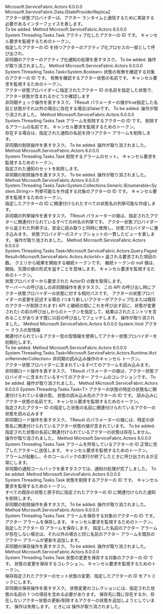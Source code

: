 <Type Name="IActorStateProvider" FullName="Microsoft.ServiceFabric.Actors.Runtime.IActorStateProvider">
  <TypeSignature Language="C#" Value="public interface IActorStateProvider : Microsoft.ServiceFabric.Data.IStateProviderReplica2" />
  <TypeSignature Language="ILAsm" Value=".class public interface auto ansi abstract IActorStateProvider implements class Microsoft.ServiceFabric.Data.IStateProviderReplica, class Microsoft.ServiceFabric.Data.IStateProviderReplica2" />
  <TypeSignature Language="DocId" Value="T:Microsoft.ServiceFabric.Actors.Runtime.IActorStateProvider" />
  <TypeSignature Language="VB.NET" Value="Public Interface IActorStateProvider&#xA;Implements IStateProviderReplica2" />
  <TypeSignature Language="F#" Value="type IActorStateProvider = interface&#xA;    interface IStateProviderReplica2&#xA;    interface IStateProviderReplica" />
  <AssemblyInfo>
    <AssemblyName>Microsoft.ServiceFabric.Actors</AssemblyName>
    <AssemblyVersion>6.0.0.0</AssemblyVersion>
  </AssemblyInfo>
  <Interfaces>
    <Interface>
      <InterfaceName>Microsoft.ServiceFabric.Data.IStateProviderReplica2</InterfaceName>
    </Interface>
  </Interfaces>
  <Docs>
    <summary>
            アクター状態プロバイダーは、アクター ランタイムと通信するために実装する必要があるインターフェイスを表します。 
            </summary>
    <remarks>To be added.</remarks>
  </Docs>
  <Members>
    <Member MemberName="ActorActivatedAsync">
      <MemberSignature Language="C#" Value="public System.Threading.Tasks.Task ActorActivatedAsync (Microsoft.ServiceFabric.Actors.ActorId actorId, System.Threading.CancellationToken cancellationToken = null);" />
      <MemberSignature Language="ILAsm" Value=".method public hidebysig newslot virtual instance class System.Threading.Tasks.Task ActorActivatedAsync(class Microsoft.ServiceFabric.Actors.ActorId actorId, valuetype System.Threading.CancellationToken cancellationToken) cil managed" />
      <MemberSignature Language="DocId" Value="M:Microsoft.ServiceFabric.Actors.Runtime.IActorStateProvider.ActorActivatedAsync(Microsoft.ServiceFabric.Actors.ActorId,System.Threading.CancellationToken)" />
      <MemberSignature Language="F#" Value="abstract member ActorActivatedAsync : Microsoft.ServiceFabric.Actors.ActorId * System.Threading.CancellationToken -&gt; System.Threading.Tasks.Task" Usage="iActorStateProvider.ActorActivatedAsync (actorId, cancellationToken)" />
      <MemberType>Method</MemberType>
      <AssemblyInfo>
        <AssemblyName>Microsoft.ServiceFabric.Actors</AssemblyName>
        <AssemblyVersion>6.0.0.0</AssemblyVersion>
      </AssemblyInfo>
      <ReturnValue>
        <ReturnType>System.Threading.Tasks.Task</ReturnType>
      </ReturnValue>
      <Parameters>
        <Parameter Name="actorId" Type="Microsoft.ServiceFabric.Actors.ActorId" />
        <Parameter Name="cancellationToken" Type="System.Threading.CancellationToken" />
      </Parameters>
      <Docs>
        <param name="actorId">アクティブ化したアクターの ID です。</param>
        <param name="cancellationToken">キャンセル要求を監視するためのトークン。</param>
        <summary>
            指定したアクターの ID を持つアクターのアクティブ化プロセスの一部として呼び出され、
            </summary>
        <returns>非同期のアクターのアクティブ化通知の処理を表すタスク。</returns>
        <remarks>To be added.</remarks>
        <exception cref="T:System.OperationCanceledException">操作が取り消されました。</exception>
      </Docs>
    </Member>
    <Member MemberName="ContainsStateAsync">
      <MemberSignature Language="C#" Value="public System.Threading.Tasks.Task&lt;bool&gt; ContainsStateAsync (Microsoft.ServiceFabric.Actors.ActorId actorId, string stateName, System.Threading.CancellationToken cancellationToken = null);" />
      <MemberSignature Language="ILAsm" Value=".method public hidebysig newslot virtual instance class System.Threading.Tasks.Task`1&lt;bool&gt; ContainsStateAsync(class Microsoft.ServiceFabric.Actors.ActorId actorId, string stateName, valuetype System.Threading.CancellationToken cancellationToken) cil managed" />
      <MemberSignature Language="DocId" Value="M:Microsoft.ServiceFabric.Actors.Runtime.IActorStateProvider.ContainsStateAsync(Microsoft.ServiceFabric.Actors.ActorId,System.String,System.Threading.CancellationToken)" />
      <MemberSignature Language="F#" Value="abstract member ContainsStateAsync : Microsoft.ServiceFabric.Actors.ActorId * string * System.Threading.CancellationToken -&gt; System.Threading.Tasks.Task&lt;bool&gt;" Usage="iActorStateProvider.ContainsStateAsync (actorId, stateName, cancellationToken)" />
      <MemberType>Method</MemberType>
      <AssemblyInfo>
        <AssemblyName>Microsoft.ServiceFabric.Actors</AssemblyName>
        <AssemblyVersion>6.0.0.0</AssemblyVersion>
      </AssemblyInfo>
      <ReturnValue>
        <ReturnType>System.Threading.Tasks.Task&lt;System.Boolean&gt;</ReturnType>
      </ReturnValue>
      <Parameters>
        <Parameter Name="actorId" Type="Microsoft.ServiceFabric.Actors.ActorId" />
        <Parameter Name="stateName" Type="System.String" />
        <Parameter Name="cancellationToken" Type="System.Threading.CancellationToken" />
      </Parameters>
      <Docs>
        <param name="actorId">状態の有無を確認する対象のアクターの ID です。</param>
        <param name="stateName">有無を確認するアクター状態の名前です。</param>
        <param name="cancellationToken">キャンセル要求を監視するためのトークン。</param>
        <summary>
            アクター状態プロバイダーに指定されたアクター ID の名前を指定した状態で、アクター状態が含まれるかどうか確認します
            </summary>
        <returns>
            非同期チェック操作を表すタスク。 TResult パラメーターの値が<c>true</c>指定した名前と状態がそれ以外の場合に存在する場合は<c>false</c>です。
            </returns>
        <remarks>To be added.</remarks>
        <exception cref="T:System.OperationCanceledException">操作が取り消されました。</exception>
      </Docs>
    </Member>
    <Member MemberName="DeleteReminderAsync">
      <MemberSignature Language="C#" Value="public System.Threading.Tasks.Task DeleteReminderAsync (Microsoft.ServiceFabric.Actors.ActorId actorId, string reminderName, System.Threading.CancellationToken cancellationToken = null);" />
      <MemberSignature Language="ILAsm" Value=".method public hidebysig newslot virtual instance class System.Threading.Tasks.Task DeleteReminderAsync(class Microsoft.ServiceFabric.Actors.ActorId actorId, string reminderName, valuetype System.Threading.CancellationToken cancellationToken) cil managed" />
      <MemberSignature Language="DocId" Value="M:Microsoft.ServiceFabric.Actors.Runtime.IActorStateProvider.DeleteReminderAsync(Microsoft.ServiceFabric.Actors.ActorId,System.String,System.Threading.CancellationToken)" />
      <MemberSignature Language="F#" Value="abstract member DeleteReminderAsync : Microsoft.ServiceFabric.Actors.ActorId * string * System.Threading.CancellationToken -&gt; System.Threading.Tasks.Task" Usage="iActorStateProvider.DeleteReminderAsync (actorId, reminderName, cancellationToken)" />
      <MemberType>Method</MemberType>
      <AssemblyInfo>
        <AssemblyName>Microsoft.ServiceFabric.Actors</AssemblyName>
        <AssemblyVersion>6.0.0.0</AssemblyVersion>
      </AssemblyInfo>
      <ReturnValue>
        <ReturnType>System.Threading.Tasks.Task</ReturnType>
      </ReturnValue>
      <Parameters>
        <Parameter Name="actorId" Type="Microsoft.ServiceFabric.Actors.ActorId" />
        <Parameter Name="reminderName" Type="System.String" />
        <Parameter Name="cancellationToken" Type="System.Threading.CancellationToken" />
      </Parameters>
      <Docs>
        <param name="actorId">アラームを削除するアクターの ID です。</param>
        <param name="reminderName">削除するアラームの名前です。</param>
        <param name="cancellationToken">キャンセル要求を監視するためのトークン。</param>
        <summary>
            存在する場合は、指定された通知の名前を持つアクター アラームを削除します。
            </summary>
        <returns>非同期の削除操作を表すタスク。</returns>
        <remarks>To be added.</remarks>
        <exception cref="T:System.OperationCanceledException">操作が取り消されました。</exception>
      </Docs>
    </Member>
    <Member MemberName="DeleteRemindersAsync">
      <MemberSignature Language="C#" Value="public System.Threading.Tasks.Task DeleteRemindersAsync (System.Collections.Generic.IReadOnlyDictionary&lt;Microsoft.ServiceFabric.Actors.ActorId,System.Collections.Generic.IReadOnlyCollection&lt;string&gt;&gt; reminderNames, System.Threading.CancellationToken cancellationToken = null);" />
      <MemberSignature Language="ILAsm" Value=".method public hidebysig newslot virtual instance class System.Threading.Tasks.Task DeleteRemindersAsync(class System.Collections.Generic.IReadOnlyDictionary`2&lt;class Microsoft.ServiceFabric.Actors.ActorId, class System.Collections.Generic.IReadOnlyCollection`1&lt;string&gt;&gt; reminderNames, valuetype System.Threading.CancellationToken cancellationToken) cil managed" />
      <MemberSignature Language="DocId" Value="M:Microsoft.ServiceFabric.Actors.Runtime.IActorStateProvider.DeleteRemindersAsync(System.Collections.Generic.IReadOnlyDictionary{Microsoft.ServiceFabric.Actors.ActorId,System.Collections.Generic.IReadOnlyCollection{System.String}},System.Threading.CancellationToken)" />
      <MemberSignature Language="F#" Value="abstract member DeleteRemindersAsync : System.Collections.Generic.IReadOnlyDictionary&lt;Microsoft.ServiceFabric.Actors.ActorId, System.Collections.Generic.IReadOnlyCollection&lt;string&gt;&gt; * System.Threading.CancellationToken -&gt; System.Threading.Tasks.Task" Usage="iActorStateProvider.DeleteRemindersAsync (reminderNames, cancellationToken)" />
      <MemberType>Method</MemberType>
      <AssemblyInfo>
        <AssemblyName>Microsoft.ServiceFabric.Actors</AssemblyName>
        <AssemblyVersion>6.0.0.0</AssemblyVersion>
      </AssemblyInfo>
      <ReturnValue>
        <ReturnType>System.Threading.Tasks.Task</ReturnType>
      </ReturnValue>
      <Parameters>
        <Parameter Name="reminderNames" Type="System.Collections.Generic.IReadOnlyDictionary&lt;Microsoft.ServiceFabric.Actors.ActorId,System.Collections.Generic.IReadOnlyCollection&lt;System.String&gt;&gt;" />
        <Parameter Name="cancellationToken" Type="System.Threading.CancellationToken" />
      </Parameters>
      <Docs>
        <param name="reminderNames">削除するアラームのセット。</param>
        <param name="cancellationToken">キャンセル要求を監視するためのトークン。</param>
        <summary>
            指定された通知のセットを削除します。
            </summary>
        <returns>非同期の削除操作を表すタスク。</returns>
        <remarks>To be added.</remarks>
        <exception cref="T:System.OperationCanceledException">操作が取り消されました。</exception>
      </Docs>
    </Member>
    <Member MemberName="EnumerateStateNamesAsync">
      <MemberSignature Language="C#" Value="public System.Threading.Tasks.Task&lt;System.Collections.Generic.IEnumerable&lt;string&gt;&gt; EnumerateStateNamesAsync (Microsoft.ServiceFabric.Actors.ActorId actorId, System.Threading.CancellationToken cancellationToken = null);" />
      <MemberSignature Language="ILAsm" Value=".method public hidebysig newslot virtual instance class System.Threading.Tasks.Task`1&lt;class System.Collections.Generic.IEnumerable`1&lt;string&gt;&gt; EnumerateStateNamesAsync(class Microsoft.ServiceFabric.Actors.ActorId actorId, valuetype System.Threading.CancellationToken cancellationToken) cil managed" />
      <MemberSignature Language="DocId" Value="M:Microsoft.ServiceFabric.Actors.Runtime.IActorStateProvider.EnumerateStateNamesAsync(Microsoft.ServiceFabric.Actors.ActorId,System.Threading.CancellationToken)" />
      <MemberSignature Language="F#" Value="abstract member EnumerateStateNamesAsync : Microsoft.ServiceFabric.Actors.ActorId * System.Threading.CancellationToken -&gt; System.Threading.Tasks.Task&lt;seq&lt;string&gt;&gt;" Usage="iActorStateProvider.EnumerateStateNamesAsync (actorId, cancellationToken)" />
      <MemberType>Method</MemberType>
      <AssemblyInfo>
        <AssemblyName>Microsoft.ServiceFabric.Actors</AssemblyName>
        <AssemblyVersion>6.0.0.0</AssemblyVersion>
      </AssemblyInfo>
      <ReturnValue>
        <ReturnType>System.Threading.Tasks.Task&lt;System.Collections.Generic.IEnumerable&lt;System.String&gt;&gt;</ReturnType>
      </ReturnValue>
      <Parameters>
        <Parameter Name="actorId" Type="Microsoft.ServiceFabric.Actors.ActorId" />
        <Parameter Name="cancellationToken" Type="System.Threading.CancellationToken" />
      </Parameters>
      <Docs>
        <param name="actorId">列挙可能なを作成する対象のアクターの ID です。</param>
        <param name="cancellationToken">キャンセル要求を監視するためのトークン。</param>
        <summary>
            指定したアクターの ID に関連付けられたすべての状態名の列挙可能な作成します。
            </summary>
        <returns>
            非同期の列挙操作を表すタスク。 TResult パラメーターの値は、指定されたアクターに関連付けられているすべての州名の列挙です。
            </returns>
        <remarks>
            アクター状態プロバイダーから返された列挙子は、安全に読み取りと同時に使用し、状態プロバイダーに書き込みます。 状態プロバイダーのスナップショットの一貫したビューを表します。
            </remarks>
        <exception cref="T:System.OperationCanceledException">操作が取り消されました。</exception>
      </Docs>
    </Member>
    <Member MemberName="GetActorsAsync">
      <MemberSignature Language="C#" Value="public System.Threading.Tasks.Task&lt;Microsoft.ServiceFabric.Actors.Query.PagedResult&lt;Microsoft.ServiceFabric.Actors.ActorId&gt;&gt; GetActorsAsync (int numItemsToReturn, Microsoft.ServiceFabric.Actors.Query.ContinuationToken continuationToken, System.Threading.CancellationToken cancellationToken);" />
      <MemberSignature Language="ILAsm" Value=".method public hidebysig newslot virtual instance class System.Threading.Tasks.Task`1&lt;class Microsoft.ServiceFabric.Actors.Query.PagedResult`1&lt;class Microsoft.ServiceFabric.Actors.ActorId&gt;&gt; GetActorsAsync(int32 numItemsToReturn, class Microsoft.ServiceFabric.Actors.Query.ContinuationToken continuationToken, valuetype System.Threading.CancellationToken cancellationToken) cil managed" />
      <MemberSignature Language="DocId" Value="M:Microsoft.ServiceFabric.Actors.Runtime.IActorStateProvider.GetActorsAsync(System.Int32,Microsoft.ServiceFabric.Actors.Query.ContinuationToken,System.Threading.CancellationToken)" />
      <MemberSignature Language="F#" Value="abstract member GetActorsAsync : int * Microsoft.ServiceFabric.Actors.Query.ContinuationToken * System.Threading.CancellationToken -&gt; System.Threading.Tasks.Task&lt;Microsoft.ServiceFabric.Actors.Query.PagedResult&lt;Microsoft.ServiceFabric.Actors.ActorId&gt;&gt;" Usage="iActorStateProvider.GetActorsAsync (numItemsToReturn, continuationToken, cancellationToken)" />
      <MemberType>Method</MemberType>
      <AssemblyInfo>
        <AssemblyName>Microsoft.ServiceFabric.Actors</AssemblyName>
        <AssemblyVersion>6.0.0.0</AssemblyVersion>
      </AssemblyInfo>
      <ReturnValue>
        <ReturnType>System.Threading.Tasks.Task&lt;Microsoft.ServiceFabric.Actors.Query.PagedResult&lt;Microsoft.ServiceFabric.Actors.ActorId&gt;&gt;</ReturnType>
      </ReturnValue>
      <Parameters>
        <Parameter Name="numItemsToReturn" Type="System.Int32" />
        <Parameter Name="continuationToken" Type="Microsoft.ServiceFabric.Actors.Query.ContinuationToken" />
        <Parameter Name="cancellationToken" Type="System.Threading.CancellationToken" />
      </Parameters>
      <Docs>
        <param name="numItemsToReturn">返される要求された項目の数。</param>
        <param name="continuationToken">
            クエリから結果を開始する継続トークンです。
            継続トークンの null 値は、開始、先頭の値の形式を返すことを意味します。
            </param>
        <param name="cancellationToken">キャンセル要求を監視するためのトークン。</param>
        <summary>
            状態プロバイダーから要求された ActorID の数を取得します。
            </summary>
        <returns>サーバーへの呼び出しの非同期操作を表すタスク。</returns>
        <remarks>
            <paramref name="continuationToken" />この API の呼び出し時にアクター状態プロバイダーの状態に対する相対パスです。 アクターの状態プロバイダーの変更を記述する場合 (つまり新しいアクターがアクティブ化または既存のアクターが削除されます) API と継続の間にこれを呼び出す前に、状態が変更された) の前の呼び出しからのトークンを指定して、結果はされたエントリを含めることがあります既に以前の呼び出しでフェッチします。
            </remarks>
        <exception cref="T:System.OperationCanceledException">操作が取り消されました。</exception>
      </Docs>
    </Member>
    <Member MemberName="Initialize">
      <MemberSignature Language="C#" Value="public void Initialize (Microsoft.ServiceFabric.Actors.Runtime.ActorTypeInformation actorTypeInformation);" />
      <MemberSignature Language="ILAsm" Value=".method public hidebysig newslot virtual instance void Initialize(class Microsoft.ServiceFabric.Actors.Runtime.ActorTypeInformation actorTypeInformation) cil managed" />
      <MemberSignature Language="DocId" Value="M:Microsoft.ServiceFabric.Actors.Runtime.IActorStateProvider.Initialize(Microsoft.ServiceFabric.Actors.Runtime.ActorTypeInformation)" />
      <MemberSignature Language="F#" Value="abstract member Initialize : Microsoft.ServiceFabric.Actors.Runtime.ActorTypeInformation -&gt; unit" Usage="iActorStateProvider.Initialize actorTypeInformation" />
      <MemberType>Method</MemberType>
      <AssemblyInfo>
        <AssemblyName>Microsoft.ServiceFabric.Actors</AssemblyName>
        <AssemblyVersion>6.0.0.0</AssemblyVersion>
      </AssemblyInfo>
      <ReturnValue>
        <ReturnType>System.Void</ReturnType>
      </ReturnValue>
      <Parameters>
        <Parameter Name="actorTypeInformation" Type="Microsoft.ServiceFabric.Actors.Runtime.ActorTypeInformation" />
      </Parameters>
      <Docs>
        <param name="actorTypeInformation">アクター クラスの型情報</param>
        <summary>
            関連付けられているアクター型の型情報を使用してアクター状態プロバイダーを初期化します。
            </summary>
        <remarks>To be added.</remarks>
      </Docs>
    </Member>
    <Member MemberName="LoadRemindersAsync">
      <MemberSignature Language="C#" Value="public System.Threading.Tasks.Task&lt;Microsoft.ServiceFabric.Actors.Runtime.IActorReminderCollection&gt; LoadRemindersAsync (System.Threading.CancellationToken cancellationToken = null);" />
      <MemberSignature Language="ILAsm" Value=".method public hidebysig newslot virtual instance class System.Threading.Tasks.Task`1&lt;class Microsoft.ServiceFabric.Actors.Runtime.IActorReminderCollection&gt; LoadRemindersAsync(valuetype System.Threading.CancellationToken cancellationToken) cil managed" />
      <MemberSignature Language="DocId" Value="M:Microsoft.ServiceFabric.Actors.Runtime.IActorStateProvider.LoadRemindersAsync(System.Threading.CancellationToken)" />
      <MemberSignature Language="F#" Value="abstract member LoadRemindersAsync : System.Threading.CancellationToken -&gt; System.Threading.Tasks.Task&lt;Microsoft.ServiceFabric.Actors.Runtime.IActorReminderCollection&gt;" Usage="iActorStateProvider.LoadRemindersAsync cancellationToken" />
      <MemberType>Method</MemberType>
      <AssemblyInfo>
        <AssemblyName>Microsoft.ServiceFabric.Actors</AssemblyName>
        <AssemblyVersion>6.0.0.0</AssemblyVersion>
      </AssemblyInfo>
      <ReturnValue>
        <ReturnType>System.Threading.Tasks.Task&lt;Microsoft.ServiceFabric.Actors.Runtime.IActorReminderCollection&gt;</ReturnType>
      </ReturnValue>
      <Parameters>
        <Parameter Name="cancellationToken" Type="System.Threading.CancellationToken" />
      </Parameters>
      <Docs>
        <param name="cancellationToken">非同期の読み込み操作のキャンセル トークン。</param>
        <summary>
            アクター状態プロバイダーに含まれているすべてのアラームを読み込みます。
            </summary>
        <returns>
            非同期ロード操作を表すタスク。 TResult パラメーターの値は、アクター状態プロバイダーに含まれているすべてのアクター アラームのコレクションです。
            </returns>
        <remarks>To be added.</remarks>
        <exception cref="T:System.OperationCanceledException">操作が取り消されました。</exception>
      </Docs>
    </Member>
    <Member MemberName="LoadStateAsync&lt;T&gt;">
      <MemberSignature Language="C#" Value="public System.Threading.Tasks.Task&lt;T&gt; LoadStateAsync&lt;T&gt; (Microsoft.ServiceFabric.Actors.ActorId actorId, string stateName, System.Threading.CancellationToken cancellationToken = null);" />
      <MemberSignature Language="ILAsm" Value=".method public hidebysig newslot virtual instance class System.Threading.Tasks.Task`1&lt;!!T&gt; LoadStateAsync&lt;T&gt;(class Microsoft.ServiceFabric.Actors.ActorId actorId, string stateName, valuetype System.Threading.CancellationToken cancellationToken) cil managed" />
      <MemberSignature Language="DocId" Value="M:Microsoft.ServiceFabric.Actors.Runtime.IActorStateProvider.LoadStateAsync``1(Microsoft.ServiceFabric.Actors.ActorId,System.String,System.Threading.CancellationToken)" />
      <MemberSignature Language="F#" Value="abstract member LoadStateAsync : Microsoft.ServiceFabric.Actors.ActorId * string * System.Threading.CancellationToken -&gt; System.Threading.Tasks.Task&lt;'T&gt;" Usage="iActorStateProvider.LoadStateAsync (actorId, stateName, cancellationToken)" />
      <MemberType>Method</MemberType>
      <AssemblyInfo>
        <AssemblyName>Microsoft.ServiceFabric.Actors</AssemblyName>
        <AssemblyVersion>6.0.0.0</AssemblyVersion>
      </AssemblyInfo>
      <ReturnValue>
        <ReturnType>System.Threading.Tasks.Task&lt;T&gt;</ReturnType>
      </ReturnValue>
      <TypeParameters>
        <TypeParameter Name="T" />
      </TypeParameters>
      <Parameters>
        <Parameter Name="actorId" Type="Microsoft.ServiceFabric.Actors.ActorId" />
        <Parameter Name="stateName" Type="System.String" />
        <Parameter Name="cancellationToken" Type="System.Threading.CancellationToken" />
      </Parameters>
      <Docs>
        <typeparam name="T">アクターの状態の特定の状態名に関連付けられている値の型。</typeparam>
        <param name="actorId">状態の読み込み先のアクターの ID です。</param>
        <param name="stateName">読み込みにアクター状態の名前です。</param>
        <param name="cancellationToken">キャンセル要求を監視するためのトークン。</param>
        <summary>
            指定されたアクター ID の指定した状態の名前に関連付けられているアクターの状態を読み込みます
            </summary>
        <returns>
            非同期ロード操作を表すタスク。 TResult のパラメーターの値には、特定の状態名に関連付けられているアクター状態の値が含まれています。
            </returns>
        <remarks>To be added.</remarks>
        <exception cref="T:System.Collections.Generic.KeyNotFoundException">指定された状態の名前に関連付けられているアクターの状態は存在しません。</exception>
        <exception cref="T:System.OperationCanceledException">操作が取り消されました。</exception>
      </Docs>
    </Member>
    <Member MemberName="ReminderCallbackCompletedAsync">
      <MemberSignature Language="C#" Value="public System.Threading.Tasks.Task ReminderCallbackCompletedAsync (Microsoft.ServiceFabric.Actors.ActorId actorId, Microsoft.ServiceFabric.Actors.Runtime.IActorReminder reminder, System.Threading.CancellationToken cancellationToken = null);" />
      <MemberSignature Language="ILAsm" Value=".method public hidebysig newslot virtual instance class System.Threading.Tasks.Task ReminderCallbackCompletedAsync(class Microsoft.ServiceFabric.Actors.ActorId actorId, class Microsoft.ServiceFabric.Actors.Runtime.IActorReminder reminder, valuetype System.Threading.CancellationToken cancellationToken) cil managed" />
      <MemberSignature Language="DocId" Value="M:Microsoft.ServiceFabric.Actors.Runtime.IActorStateProvider.ReminderCallbackCompletedAsync(Microsoft.ServiceFabric.Actors.ActorId,Microsoft.ServiceFabric.Actors.Runtime.IActorReminder,System.Threading.CancellationToken)" />
      <MemberSignature Language="F#" Value="abstract member ReminderCallbackCompletedAsync : Microsoft.ServiceFabric.Actors.ActorId * Microsoft.ServiceFabric.Actors.Runtime.IActorReminder * System.Threading.CancellationToken -&gt; System.Threading.Tasks.Task" Usage="iActorStateProvider.ReminderCallbackCompletedAsync (actorId, reminder, cancellationToken)" />
      <MemberType>Method</MemberType>
      <AssemblyInfo>
        <AssemblyName>Microsoft.ServiceFabric.Actors</AssemblyName>
        <AssemblyVersion>6.0.0.0</AssemblyVersion>
      </AssemblyInfo>
      <ReturnValue>
        <ReturnType>System.Threading.Tasks.Task</ReturnType>
      </ReturnValue>
      <Parameters>
        <Parameter Name="actorId" Type="Microsoft.ServiceFabric.Actors.ActorId" />
        <Parameter Name="reminder" Type="Microsoft.ServiceFabric.Actors.Runtime.IActorReminder" />
        <Parameter Name="cancellationToken" Type="System.Threading.CancellationToken" />
      </Parameters>
      <Docs>
        <param name="actorId">アラームを所有しているアクターの ID</param>
        <param name="reminder">正常に完了したアクターに送信します。</param>
        <param name="cancellationToken">キャンセル要求を監視するためのトークン。</param>
        <summary>
            アラームが起動し、そのコールバックの実行が終了したときに呼び出される<see cref="M:Microsoft.ServiceFabric.Actors.Runtime.IRemindable.ReceiveReminderAsync(System.String,System.Byte[],System.TimeSpan,System.TimeSpan)" />が正常にします。
            </summary>
        <returns>
            非同期の通知コールバックを表すタスクでは、通知の処理が完了しました。
            </returns>
        <remarks>To be added.</remarks>
      </Docs>
    </Member>
    <Member MemberName="RemoveActorAsync">
      <MemberSignature Language="C#" Value="public System.Threading.Tasks.Task RemoveActorAsync (Microsoft.ServiceFabric.Actors.ActorId actorId, System.Threading.CancellationToken cancellationToken = null);" />
      <MemberSignature Language="ILAsm" Value=".method public hidebysig newslot virtual instance class System.Threading.Tasks.Task RemoveActorAsync(class Microsoft.ServiceFabric.Actors.ActorId actorId, valuetype System.Threading.CancellationToken cancellationToken) cil managed" />
      <MemberSignature Language="DocId" Value="M:Microsoft.ServiceFabric.Actors.Runtime.IActorStateProvider.RemoveActorAsync(Microsoft.ServiceFabric.Actors.ActorId,System.Threading.CancellationToken)" />
      <MemberSignature Language="F#" Value="abstract member RemoveActorAsync : Microsoft.ServiceFabric.Actors.ActorId * System.Threading.CancellationToken -&gt; System.Threading.Tasks.Task" Usage="iActorStateProvider.RemoveActorAsync (actorId, cancellationToken)" />
      <MemberType>Method</MemberType>
      <AssemblyInfo>
        <AssemblyName>Microsoft.ServiceFabric.Actors</AssemblyName>
        <AssemblyVersion>6.0.0.0</AssemblyVersion>
      </AssemblyInfo>
      <ReturnValue>
        <ReturnType>System.Threading.Tasks.Task</ReturnType>
      </ReturnValue>
      <Parameters>
        <Parameter Name="actorId" Type="Microsoft.ServiceFabric.Actors.ActorId" />
        <Parameter Name="cancellationToken" Type="System.Threading.CancellationToken" />
      </Parameters>
      <Docs>
        <param name="actorId">状態を削除するアクターの ID です。</param>
        <param name="cancellationToken">キャンセル要求を監視するためのトークン。</param>
        <summary>
            すべての既存の状態と原子的に指定されたアクターの ID に関連付けられた通知を削除します。
            </summary>
        <returns>非同期の削除操作を表すタスク。</returns>
        <remarks>To be added.</remarks>
        <exception cref="T:System.OperationCanceledException">操作が取り消されました。</exception>
      </Docs>
    </Member>
    <Member MemberName="SaveReminderAsync">
      <MemberSignature Language="C#" Value="public System.Threading.Tasks.Task SaveReminderAsync (Microsoft.ServiceFabric.Actors.ActorId actorId, Microsoft.ServiceFabric.Actors.Runtime.IActorReminder reminder, System.Threading.CancellationToken cancellationToken = null);" />
      <MemberSignature Language="ILAsm" Value=".method public hidebysig newslot virtual instance class System.Threading.Tasks.Task SaveReminderAsync(class Microsoft.ServiceFabric.Actors.ActorId actorId, class Microsoft.ServiceFabric.Actors.Runtime.IActorReminder reminder, valuetype System.Threading.CancellationToken cancellationToken) cil managed" />
      <MemberSignature Language="DocId" Value="M:Microsoft.ServiceFabric.Actors.Runtime.IActorStateProvider.SaveReminderAsync(Microsoft.ServiceFabric.Actors.ActorId,Microsoft.ServiceFabric.Actors.Runtime.IActorReminder,System.Threading.CancellationToken)" />
      <MemberSignature Language="F#" Value="abstract member SaveReminderAsync : Microsoft.ServiceFabric.Actors.ActorId * Microsoft.ServiceFabric.Actors.Runtime.IActorReminder * System.Threading.CancellationToken -&gt; System.Threading.Tasks.Task" Usage="iActorStateProvider.SaveReminderAsync (actorId, reminder, cancellationToken)" />
      <MemberType>Method</MemberType>
      <AssemblyInfo>
        <AssemblyName>Microsoft.ServiceFabric.Actors</AssemblyName>
        <AssemblyVersion>6.0.0.0</AssemblyVersion>
      </AssemblyInfo>
      <ReturnValue>
        <ReturnType>System.Threading.Tasks.Task</ReturnType>
      </ReturnValue>
      <Parameters>
        <Parameter Name="actorId" Type="Microsoft.ServiceFabric.Actors.ActorId" />
        <Parameter Name="reminder" Type="Microsoft.ServiceFabric.Actors.Runtime.IActorReminder" />
        <Parameter Name="cancellationToken" Type="System.Threading.CancellationToken" />
      </Parameters>
      <Docs>
        <param name="actorId">アラームを保存する対象のアクターの ID です。</param>
        <param name="reminder">アクター アラームを保存します。</param>
        <param name="cancellationToken">キャンセル要求を監視するためのトークン。</param>
        <summary>
            指定したアクター ID アラームを保存します。 指定した名前のアクター アラームが存在しない場合は、それ以外の場合と同じ名前のアクター アラームを既存のアクター アラームが更新を追加します。 
            </summary>
        <returns>非同期の保存操作を表すタスク。</returns>
        <remarks>To be added.</remarks>
        <exception cref="T:System.OperationCanceledException">操作が取り消されました。</exception>
      </Docs>
    </Member>
    <Member MemberName="SaveStateAsync">
      <MemberSignature Language="C#" Value="public System.Threading.Tasks.Task SaveStateAsync (Microsoft.ServiceFabric.Actors.ActorId actorId, System.Collections.Generic.IReadOnlyCollection&lt;Microsoft.ServiceFabric.Actors.Runtime.ActorStateChange&gt; stateChanges, System.Threading.CancellationToken cancellationToken = null);" />
      <MemberSignature Language="ILAsm" Value=".method public hidebysig newslot virtual instance class System.Threading.Tasks.Task SaveStateAsync(class Microsoft.ServiceFabric.Actors.ActorId actorId, class System.Collections.Generic.IReadOnlyCollection`1&lt;class Microsoft.ServiceFabric.Actors.Runtime.ActorStateChange&gt; stateChanges, valuetype System.Threading.CancellationToken cancellationToken) cil managed" />
      <MemberSignature Language="DocId" Value="M:Microsoft.ServiceFabric.Actors.Runtime.IActorStateProvider.SaveStateAsync(Microsoft.ServiceFabric.Actors.ActorId,System.Collections.Generic.IReadOnlyCollection{Microsoft.ServiceFabric.Actors.Runtime.ActorStateChange},System.Threading.CancellationToken)" />
      <MemberSignature Language="F#" Value="abstract member SaveStateAsync : Microsoft.ServiceFabric.Actors.ActorId * System.Collections.Generic.IReadOnlyCollection&lt;Microsoft.ServiceFabric.Actors.Runtime.ActorStateChange&gt; * System.Threading.CancellationToken -&gt; System.Threading.Tasks.Task" Usage="iActorStateProvider.SaveStateAsync (actorId, stateChanges, cancellationToken)" />
      <MemberType>Method</MemberType>
      <AssemblyInfo>
        <AssemblyName>Microsoft.ServiceFabric.Actors</AssemblyName>
        <AssemblyVersion>6.0.0.0</AssemblyVersion>
      </AssemblyInfo>
      <ReturnValue>
        <ReturnType>System.Threading.Tasks.Task</ReturnType>
      </ReturnValue>
      <Parameters>
        <Parameter Name="actorId" Type="Microsoft.ServiceFabric.Actors.ActorId" />
        <Parameter Name="stateChanges" Type="System.Collections.Generic.IReadOnlyCollection&lt;Microsoft.ServiceFabric.Actors.Runtime.ActorStateChange&gt;" />
        <Parameter Name="cancellationToken" Type="System.Threading.CancellationToken" />
      </Parameters>
      <Docs>
        <param name="actorId">状態の変更を保存する対象のアクターの ID です。</param>
        <param name="stateChanges">状態の変更を保存するコレクション。</param>
        <param name="cancellationToken">キャンセル要求を監視するためのトークン。</param>
        <summary>
            保存指定されたアクターのセット状態の変更、指定したアクターの ID をアトミックにします。
            </summary>
        <returns>非同期の保存操作を表すタスク。</returns>
        <remarks>
            状態変更のコレクションには、指定された状態の名前の 1 つの項目を含める必要があります。
            保存先に既に存在するか、存在しないアクター状態の更新/削除するアクターの状態を追加しようとしています。 操作は失敗します。
            </remarks>
        <exception cref="T:System.InvalidOperationException">
            ときに<see cref="T:Microsoft.ServiceFabric.Actors.Runtime.StateChangeKind" />は<see cref="F:Microsoft.ServiceFabric.Actors.Runtime.StateChangeKind.None" /></exception>
        <exception cref="T:System.OperationCanceledException">操作が取り消されました。</exception>
      </Docs>
    </Member>
  </Members>
</Type>